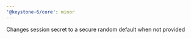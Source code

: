 ```yaml
---
'@keystone-6/core': minor
---
```


Changes session secret to a secure random default when not provided
